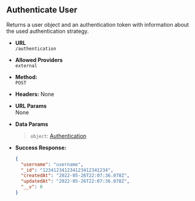 ## **Authenticate User**

Returns a user object and an authentication token with information about the used authentication strategy.

- **URL**  
  `/authentication`

- **Allowed Providers**  
  `external`

- **Method:**  
  `POST`

- **Headers:**
  None

- **URL Params**  
  None

- **Data Params**

  > `object`: [Authentication](../../requests/AUTHENTICATION.md)

- **Success Response:**
  ```json
  {
    "username": "username",
    "_id": "123412341234123412341234",
    "createdAt": "2022-05-26T22:07:36.078Z",
    "updatedAt": "2022-05-26T22:07:36.078Z",
    "__v": 0
  }
  ```
